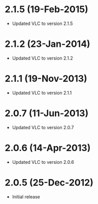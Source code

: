 # 2.1.5 (19-Feb-2015)

  * Updated VLC to version 2.1.5

# 2.1.2 (23-Jan-2014)

  * Updated VLC to version 2.1.2

# 2.1.1 (19-Nov-2013)

  * Updated VLC to version 2.1.1

# 2.0.7 (11-Jun-2013)

  * Updated VLC to version 2.0.7

# 2.0.6 (14-Apr-2013)

  * Updated VLC to version 2.0.6

# 2.0.5 (25-Dec-2012)

  * Initial release
